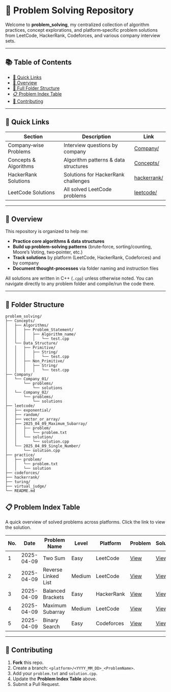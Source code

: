 # 🧩 Problem Solving Repository

Welcome to **problem_solving**, my centralized collection of algorithm practices, concept explorations, and platform‑specific problem solutions from LeetCode, HackerRank, Codeforces, and various company interview sets.

---

## 📚 Table of Contents

- [📖 Quick Links](#-quick-links)
- [🧐 Overview](#-overview)
- [📂 Full Folder Structure](#-folder-structure)
- [📋 Problem Index Table](#-problem-index-table)
- [🙌 Contributing](#-contributing)

---

## 📖 Quick Links

| Section                     | Description                                    | Link                                     |
|-----------------------------|------------------------------------------------|------------------------------------------|
| Company‑wise Problems       | Interview questions by company                 | [Company/](Company/)                     |
| Concepts & Algorithms       | Algorithm patterns & data structures           | [Concepts/](Concepts/)                   |
| HackerRank Solutions        | Solutions for HackerRank challenges            | [hackerrank/](hackerrank/)               |
| LeetCode Solutions          | All solved LeetCode problems                   | [leetcode/](leetcode/)                   |

---

## 🧐 Overview

This repository is organized to help me:

- **Practice core algorithms & data structures**
- **Build up problem‑solving patterns** (brute‑force, sorting/counting, Moore’s Voting, two‑pointer, etc.)
- **Track solutions** by platform (LeetCode, HackerRank, Codeforces) and by company
- **Document thought‑processes** via folder naming and instruction files

All solutions are written in C++ (`.cpp`) unless otherwise noted. You can navigate directly to any problem folder and compile/run the code there.

---

## 📂 Folder Structure

```text
problem_solving/
├── Concepts/
│   ├── Algorithms/
│   │   ├── Problem_Statement/
│   │   │   ├── Algorithm_name/
│   │   │   │   └── test.cpp
│   └── Data_Structure/
│   │   ├── Primitive/
│   │   │   ├── String/
│   │   │   │   └── test.cpp
│   │   ├── Non_Primitive/
│   │   │   ├── String/
│   │   │   │   └── test.cpp
├── Company/
│   └── Company_01/
│       └── problems/
│           └── solutions
│   └── Company_02/
│       └── problems/
│           └── solutions
├── leetcode/
│   ├── exponential/
│   ├── random/
│   ├── vector_or_array/
│   ├── 2025_04_09_Maximum_Subarray/
│   │   ├── problem/
│   │   │   └── problem.txt
│   │   └── solution/
│   │       └── solution.cpp
│   └── 2025_04_09_Single_Number/
│       └── solution.cpp
├── practice/
│   ├── problem/
│   │   └── problem.txt
│   │   └── solution
├── codeforces/
├── hackerrank/
├── turing/
├── virtual_judge/
└── README.md
```


## 📋 Problem Index Table

A quick overview of solved problems across platforms. Click the link to view the solution.

| No. |    Date    | Problem Name            | Level  | Platform   |                              Problem                                 |                               Solution                               |
|-----|------------|-------------------------|--------|------------|----------------------------------------------------------------------|----------------------------------------------------------------------|
| 1   | 2025-04-09 | Two Sum                 | Easy   | LeetCode   | [View](leetcode/2025_01_15_Two_Sum/solution.cpp)                     | [View](leetcode/2025_01_15_Two_Sum/solution.cpp)                     |                 
| 2   | 2025-04-09 | Reverse Linked List     | Medium | LeetCode   | [View](leetcode/2025_02_20_Reverse_Linked_List/solution.cpp)         | [View](leetcode/2025_01_15_Two_Sum/solution.cpp)                     |    
| 3   | 2025-04-09 | Balanced Brackets       | Easy   | HackerRank | [View](hackerrank/stack/balanced_brackets/solution.cpp)              | [View](leetcode/2025_01_15_Two_Sum/solution.cpp)                     |    
| 4   | 2025-04-09 | Maximum Subarray        | Medium | LeetCode   | [View](/leetcode/2025_04_09_Maximum_Subarray/solution/solution.cpp)  | [View](leetcode/2025_01_15_Two_Sum/solution.cpp)                     |    
| 5   | 2025-04-09 | Binary Search           | Easy   | Codeforces | [View](codeforces/2025_03_30_Binary_Search/solution.cpp)             | [View](leetcode/2025_01_15_Two_Sum/solution.cpp)                     |    

<!-- > **Tip:** When adding a new problem, update this table with the next sequence number, problem details, and the correct relative path link. -->




---

## 🙌 Contributing

1. **Fork** this repo.<br>
2. Create a branch: `<platform>/<YYYY_MM_DD>_<ProblemName>`.<br>
3. Add your `problem.txt` and `solution.cpp`.<br>
4. Update the **Problem Index Table** above.<br>
5. Submit a Pull Request.


